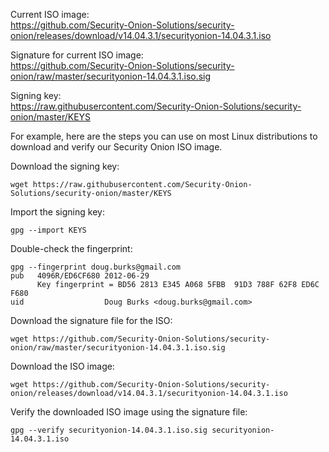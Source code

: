 Current ISO image:  
https://github.com/Security-Onion-Solutions/security-onion/releases/download/v14.04.3.1/securityonion-14.04.3.1.iso  

Signature for current ISO image:  
https://github.com/Security-Onion-Solutions/security-onion/raw/master/securityonion-14.04.3.1.iso.sig  

Signing key:  
https://raw.githubusercontent.com/Security-Onion-Solutions/security-onion/master/KEYS  

For example, here are the steps you can use on most Linux distributions to download and verify our Security Onion ISO image.

Download the signing key:  
```
wget https://raw.githubusercontent.com/Security-Onion-Solutions/security-onion/master/KEYS
```

Import the signing key:  
```
gpg --import KEYS
```

Double-check the fingerprint:
```
gpg --fingerprint doug.burks@gmail.com
pub   4096R/ED6CF680 2012-06-29
      Key fingerprint = BD56 2813 E345 A068 5FBB  91D3 788F 62F8 ED6C F680
uid                  Doug Burks <doug.burks@gmail.com>
```

Download the signature file for the ISO:  
```
wget https://github.com/Security-Onion-Solutions/security-onion/raw/master/securityonion-14.04.3.1.iso.sig
```

Download the ISO image:  
```
wget https://github.com/Security-Onion-Solutions/security-onion/releases/download/v14.04.3.1/securityonion-14.04.3.1.iso
```

Verify the downloaded ISO image using the signature file:  
```
gpg --verify securityonion-14.04.3.1.iso.sig securityonion-14.04.3.1.iso
```
